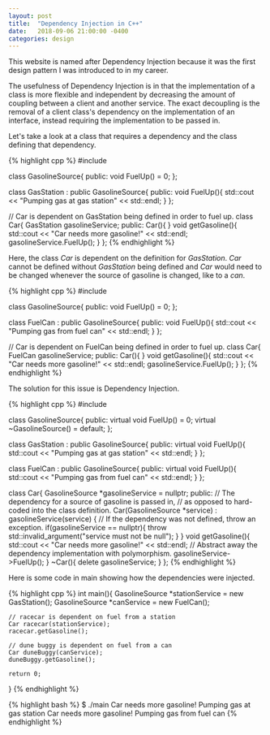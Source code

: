 ```yaml
---
layout: post
title:  "Dependency Injection in C++"
date:   2018-09-06 21:00:00 -0400
categories: design
---
```

<!-- You’ll find this post in your `_posts` directory. Go ahead and edit it and re-build the site to see your changes. You can rebuild the site in many different ways, but the most common way is to run `jekyll serve`, which launches a web server and auto-regenerates your site when a file is updated.

To add new posts, simply add a file in the `_posts` directory that follows the convention `YYYY-MM-DD-name-of-post.ext` and includes the necessary front matter. Take a look at the source for this post to get an idea about how it works.

Jekyll also offers powerful support for code snippets: -->
<!--
I have been a longtime macOS user since I started college, staying
as far away from Windows as I could. That was mainly due to my college's use
of Red Hat Enterprise Linux and macOS's command line utilities and Homebrew
out of the box being
a near approximation for RHEL's utilities.  -->

This website is named after Dependency Injection because it was the first
design pattern I was introduced to in my career. 

The usefulness of
Dependency Injection is in that the implementation of a class
is more flexible and independent by decreasing the amount of coupling
between a client and another service. The exact decoupling is the removal
of a client class's dependency on the implementation of an interface, instead
requiring the implementation to be passed in.

Let's take a look at a class that requires a dependency and the class
defining
that dependency.

{% highlight cpp %}
#include <iostream>

class GasolineSource{
public:
    void FuelUp() = 0;
};

class GasStation : public GasolineSource{
public:
    void FuelUp(){
        std::cout << "Pumping gas at gas station" << std::endl;
    }
};

// Car is dependent on GasStation being defined in order to fuel up.
class Car{
    GasStation gasolineService;
public:
    Car(){ }
    void getGasoline(){
        std::cout << "Car needs more gasoline!" << std::endl;
        gasolineService.FuelUp();
    }
};
{% endhighlight %}

Here, the class _Car_ is dependent on the definition for _GasStation_.
_Car_ cannot be defined without _GasStation_ being defined and _Car_
would need to be changed whenever the source of gasoline is changed,
like to a _can_.

{% highlight cpp %}
#include <iostream>

class GasolineSource{
public:
    void FuelUp() = 0;
};

class FuelCan : public GasolineSource{
public:
    void FuelUp(){
        std::cout << "Pumping gas from fuel can" << std::endl;
    }
};

// Car is dependent on FuelCan being defined in order to fuel up.
class Car{
    FuelCan gasolineService;
public:
    Car(){ }
    void getGasoline(){
        std::cout << "Car needs more gasoline!" << std::endl;
        gasolineService.FuelUp();
    }
};
{% endhighlight %}

The solution for this issue is Dependency Injection.

{% highlight cpp %}
#include <iostream>

class GasolineSource{
public:
    virtual void FuelUp() = 0;
    virtual ~GasolineSource() = default;
};

class GasStation : public GasolineSource{
public:
    virtual void FuelUp(){
        std::cout << "Pumping gas at gas station" << std::endl;
    }
};

class FuelCan : public GasolineSource{
public:
    virtual void FuelUp(){
        std::cout << "Pumping gas from fuel can" << std::endl;
    }
};

class Car{
    GasolineSource *gasolineService = nullptr;
public:
    // The dependency for a source of gasoline is passed in,
    // as opposed to hard-coded into the class definition.
    Car(GasolineSource *service)
    : gasolineService(service) {
        // If the dependency was not defined, throw an exception.
        if(gasolineService == nullptr){
            throw std::invalid_argument("service must not be null");
        }
    }
    void getGasoline(){
        std::cout << "Car needs more gasoline!" << std::endl;
        // Abstract away the dependency implementation with polymorphism.
        gasolineService->FuelUp();
    }
    ~Car(){
        delete gasolineService;
    }
};
{% endhighlight %}

Here is some code in main showing how the dependencies were injected.

{% highlight cpp %}
int main(){
    GasolineSource *stationService = new GasStation();
    GasolineSource *canService = new FuelCan();

    // racecar is dependent on fuel from a station
    Car racecar(stationService);
    racecar.getGasoline();

    // dune buggy is dependent on fuel from a can
    Car duneBuggy(canService);
    duneBuggy.getGasoline();

    return 0;
}
{% endhighlight %}

{% highlight bash %}
$ ./main
Car needs more gasoline!
Pumping gas at gas station
Car needs more gasoline!
Pumping gas from fuel can
{% endhighlight %}
